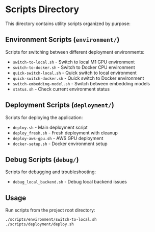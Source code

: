 # Scripts Directory

This directory contains utility scripts organized by purpose:

## Environment Scripts (`environment/`)
Scripts for switching between different deployment environments:
- `switch-to-local.sh` - Switch to local M1 GPU environment
- `switch-to-docker.sh` - Switch to Docker CPU environment
- `quick-switch-local.sh` - Quick switch to local environment
- `quick-switch-docker.sh` - Quick switch to Docker environment
- `switch-embedding-model.sh` - Switch between embedding models
- `status.sh` - Check current environment status

## Deployment Scripts (`deployment/`)
Scripts for deploying the application:
- `deploy.sh` - Main deployment script
- `deploy_fresh.sh` - Fresh deployment with cleanup
- `deploy-aws-gpu.sh` - AWS GPU deployment
- `docker-setup.sh` - Docker environment setup

## Debug Scripts (`debug/`)
Scripts for debugging and troubleshooting:
- `debug_local_backend.sh` - Debug local backend issues

## Usage
Run scripts from the project root directory:
```bash
./scripts/environment/switch-to-local.sh
./scripts/deployment/deploy.sh
``` 